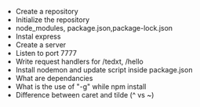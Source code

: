 - Create a repository
- Initialize the repository
- node_modules, package.json,package-lock.json
- Instal express
- Create a server
- Listen to port 7777
- Write request handlers for /tedxt, /hello
- Install nodemon and update  script inside package.json
- What are dependancies
- What is the use of "-g" while npm install
- Difference between caret and tilde (^ vs ~)